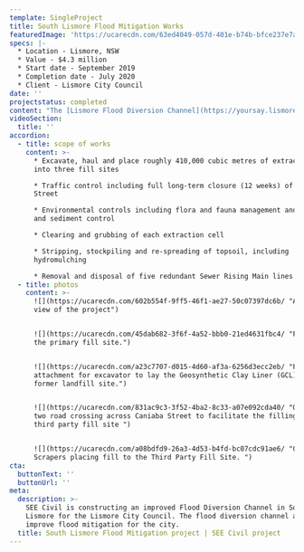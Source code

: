 ```yaml
---
template: SingleProject
title: South Lismore Flood Mitigation Works
featuredImage: 'https://ucarecdn.com/63ed4049-057d-401e-b74b-bfce237e7af0/'
specs: |-
  * Location - Lismore, NSW 
  * Value - $4.3 million 
  * Start date - September 2019
  * Completion date - July 2020
  * Client - Lismore City Council
date: ''
projectstatus: completed
content: "The [Lismore Flood Diversion Channel](https://yoursay.lismore.nsw.gov.au/south-lismore-flood-mitigation-works) involves the excavation and placement of roughly 410,000m3 of material including, stripping and re-spreading of topsoil, revegetation works and the removal of existing Sewer Rising Mains.\r\n\nThe Lismore City Council has designed the flood diversion channel to provide flood mitigation to the city. Flood modelling undertaken in 2016 suggest the Flood Diversion Channel will reduce peak water levels in the CBD, North Lismore and South Lismore by as much as 100mm during a 1 in 100 year flood event.\n\nThe Diversion Channel will achieve this by: \n\n* Providing for a more even flow of floodwaters through the cross-section of the floodway \n* Reduce floodwater from Leycester Creek \n* Increase the cross-sectional area equivalent to the areas which abut the channel being excavated."
videoSection:
  title: ''
accordion:
  - title: scope of works
    content: >-
      * Excavate, haul and place roughly 410,000 cubic metres of extracted fill
      into three fill sites

      * Traffic control including full long-term closure (12 weeks) of Caniaba
      Street

      * Environmental controls including flora and fauna management and erosion
      and sediment control

      * Clearing and grubbing of each extraction cell

      * Stripping, stockpiling and re-spreading of topsoil, including
      hydromulching

      * Removal and disposal of five redundant Sewer Rising Main lines
  - title: photos
    content: >-
      ![](https://ucarecdn.com/602b554f-9ff5-46f1-ae27-50c07397dc6b/ "Aerial
      view of the project")


      ![](https://ucarecdn.com/45dab682-3f6f-4a52-bbb0-21ed4631fbc4/ "Filling of
      the primary fill site.")


      ![](https://ucarecdn.com/a23c7707-d015-4d60-af3a-6256d3ecc2eb/ "Frame
      attachment for excavator to lay the Geosynthetic Clay Liner (GCL) over the
      former landfill site.")


      ![](https://ucarecdn.com/831ac9c3-3f52-4ba2-8c33-a07e092cda40/ "One of the
      two road crossing across Caniaba Street to facilitate the filling to the
      third party fill site ")


      ![](https://ucarecdn.com/a08bdfd9-26a3-4d53-b4fd-bc07cdc91ae6/ "CAT 637
      Scrapers placing fill to the Third Party Fill Site. ")
cta:
  buttonText: ''
  buttonUrl: ''
meta:
  description: >-
    SEE Civil is constructing an improved Flood Diversion Channel in South
    Lismore for the Lismore City Council. The flood diversion channel aims to
    improve flood mitigation for the city. 
  title: South Lismore Flood Mitigation project | SEE Civil project
---
```



